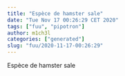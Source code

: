 ```yaml
---
title: "Espèce de hamster sale"
date: "Tue Nov 17 00:26:29 CET 2020"
tags: ["fuu", "pipotron"]
author: m1ch3l
categories: ["generated"]
slug: "fuu/2020-11-17-00:26:29"
---
```


Espèce de hamster sale
